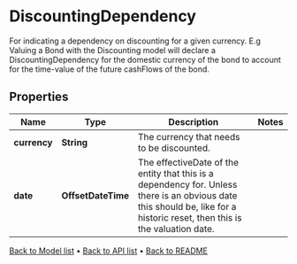 

# DiscountingDependency

For indicating a dependency on discounting for a given currency. E.g Valuing a Bond with the Discounting model will declare a DiscountingDependency for the domestic currency of the bond to account for the time-value of the future cashFlows of the bond.

## Properties

| Name | Type | Description | Notes |
|------------ | ------------- | ------------- | -------------|
|**currency** | **String** | The currency that needs to be discounted. |  |
|**date** | **OffsetDateTime** | The effectiveDate of the entity that this is a dependency for. Unless there is an obvious date this should be, like for a historic reset, then this is the valuation date. |  |



[Back to Model list](../README.md#documentation-for-models) &#8226; [Back to API list](../README.md#documentation-for-api-endpoints) &#8226; [Back to README](../README.md)


